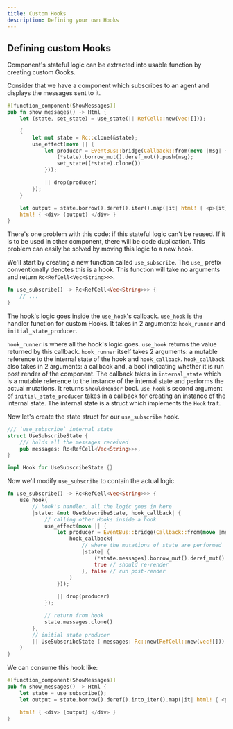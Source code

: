 ```yaml
---
title: Custom Hooks
description: Defining your own Hooks 
---
```


## Defining custom Hooks

Component's stateful logic can be extracted into usable function by creating custom Gooks. 

Consider that we have a component which subscribes to an agent and displays the messages sent to it.
```rust
#[function_component(ShowMessages)]
pub fn show_messages() -> Html {
    let (state, set_state) = use_state(|| RefCell::new(vec![]));

    {
        let mut state = Rc::clone(&state);
        use_effect(move || {
            let producer = EventBus::bridge(Callback::from(move |msg| {
                (*state).borrow_mut().deref_mut().push(msg);
                set_state((*state).clone())
            }));

            || drop(producer)
        });
    }

    let output = state.borrow().deref().iter().map(|it| html! { <p>{it} </p>}).collect::<Html>();
    html! { <div> {output} </div> }
}
```

There's one problem with this code: if this stateful logic can't be reused. If it is to be used in other component, 
there will be code duplication. This problem can easily be solved by moving this logic to a new hook.

We'll start by creating a new function called `use_subscribe`. The `use_` prefix conventionally denotes this is a hook.
This function will take no arguments and return `Rc<RefCell<Vec<String>>>`.
```rust
fn use_subscribe() -> Rc<RefCell<Vec<String>>> {
    // ...
}
```

The hook's logic goes inside the `use_hook`'s callback.
`use_hook` is the handler function for custom Hooks. It takes in 2 arguments: `hook_runner` and `initial_state_producer`. 

`hook_runner` is where all the hook's logic goes. `use_hook` returns the value returned by this callback.
`hook_runner` itself takes 2 arguments: a mutable reference to the internal state of the hook and `hook_callback`.
`hook_callback` also takes in 2 arguments: a callback and, a bool indicating whether it is run post render of the component.
The callback takes in `internal_state` which is a mutable reference to the instance of the internal state and performs the actual mutations. 
It returns `ShouldRender` bool.
`use_hook`'s second argument of `initial_state_producer` takes in a callback for creating an instance of the internal state.
The internal state is a struct which implements the `Hook` trait.

Now let's create the state struct for our `use_subscribe` hook.
```rust
/// `use_subscribe` internal state
struct UseSubscribeState {
    /// holds all the messages received
    pub messages: Rc<RefCell<Vec<String>>>,
}

impl Hook for UseSubscribeState {}
```

Now we'll modify `use_subscribe` to contain the actual logic.
```rust
fn use_subscribe() -> Rc<RefCell<Vec<String>>> {
    use_hook(
        // hook's handler. all the logic goes in here
        |state: &mut UseSubscribeState, hook_callback| {
            // calling other Hooks inside a hook
            use_effect(move || {
                let producer = EventBus::bridge(Callback::from(move |msg| {
                    hook_callback(
                        // where the mutations of state are performed
                        |state| {
                            (*state.messages).borrow_mut().deref_mut().push(msg);
                            true // should re-render
                        }, false // run post-render
                    )
                }));

                || drop(producer)
            });

            // return from hook
            state.messages.clone()
        },
        // initial state producer
        || UseSubscribeState { messages: Rc::new(RefCell::new(vec![])) },
    )
}
```

We can consume this hook like:
```rust
#[function_component(ShowMessages)]
pub fn show_messages() -> Html {
    let state = use_subscribe();
    let output = state.borrow().deref().into_iter().map(|it| html! { <p>{it} </p>}).collect::<Html>();

    html! { <div> {output} </div> }
}
```
